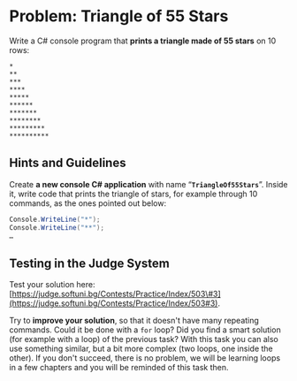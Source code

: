 # Problem: Triangle of 55 Stars

Write a C\# console program that **prints a triangle made of 55 stars** on 10 rows:

```
*
**
***
****
*****
******
*******
********
*********
**********
```

## Hints and Guidelines

Create **a new console C\# application** with name “**`TriangleOf55Stars`**”. Inside it, write code that prints the triangle of stars, for example through 10 commands, as the ones pointed out below:

```csharp
Console.WriteLine("*");
Console.WriteLine("**");
…
```

## Testing in the Judge System

Test your solution here: [https://judge.softuni.bg/Contests/Practice/Index/503\#3](https://judge.softuni.bg/Contests/Practice/Index/503#3).

Try to **improve your solution**, so that it doesn't have many repeating commands. Could it be done with a `for` loop? Did you find a smart solution \(for example with a loop\) of the previous task? With this task you can also use something similar, but a bit more complex \(two loops, one inside the other\). If you don't succeed, there is no problem, we will be learning loops in a few chapters and you will be reminded of this task then.

